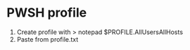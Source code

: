 # PWSH profile
1. Create profile with > notepad $PROFILE.AllUsersAllHosts
2. Paste from profile.txt
